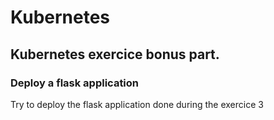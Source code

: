 # Kubernetes
## Kubernetes exercice bonus part.

### Deploy a flask application

Try to deploy the flask application done during the exercice 3